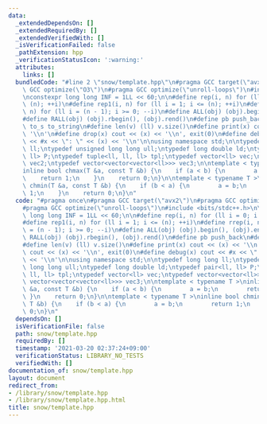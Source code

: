 ```yaml
---
data:
  _extendedDependsOn: []
  _extendedRequiredBy: []
  _extendedVerifiedWith: []
  _isVerificationFailed: false
  _pathExtension: hpp
  _verificationStatusIcon: ':warning:'
  attributes:
    links: []
  bundledCode: "#line 2 \"snow/template.hpp\"\n#pragma GCC target(\"avx2\")\n#pragma\
    \ GCC optimize(\"O3\")\n#pragma GCC optimize(\"unroll-loops\")\n#include <bits/stdc++.h>\n\
    \nconstexpr long long INF = 1LL << 60;\n\n#define rep(i, n) for (ll i = 0; i <\
    \ (n); ++i)\n#define rep1(i, n) for (ll i = 1; i <= (n); ++i)\n#define rrep(i,\
    \ n) for (ll i = (n - 1); i >= 0; --i)\n#define ALL(obj) (obj).begin(), (obj).end()\n\
    #define RALL(obj) (obj).rbegin(), (obj).rend()\n#define pb push_back\n#define\
    \ to_s to_string\n#define len(v) (ll) v.size()\n#define print(x) cout << (x) <<\
    \ '\\n'\n#define drop(x) cout << (x) << '\\n', exit(0)\n#define debug(x) cout\
    \ << #x << \": \" << (x) << '\\n'\n\nusing namespace std;\n\ntypedef long long\
    \ ll;\ntypedef unsigned long long ull;\ntypedef long double ld;\ntypedef pair<ll,\
    \ ll> P;\ntypedef tuple<ll, ll, ll> tpl;\ntypedef vector<ll> vec;\ntypedef vector<vector<ll>>\
    \ vec2;\ntypedef vector<vector<vector<ll>>> vec3;\n\ntemplate < typename T >\n\
    inline bool chmax(T &a, const T &b) {\n    if (a < b) {\n        a = b;\n    \
    \    return 1;\n    }\n    return 0;\n}\n\ntemplate < typename T >\ninline bool\
    \ chmin(T &a, const T &b) {\n    if (b < a) {\n        a = b;\n        return\
    \ 1;\n    }\n    return 0;\n}\n"
  code: "#pragma once\n#pragma GCC target(\"avx2\")\n#pragma GCC optimize(\"O3\")\n\
    #pragma GCC optimize(\"unroll-loops\")\n#include <bits/stdc++.h>\n\nconstexpr\
    \ long long INF = 1LL << 60;\n\n#define rep(i, n) for (ll i = 0; i < (n); ++i)\n\
    #define rep1(i, n) for (ll i = 1; i <= (n); ++i)\n#define rrep(i, n) for (ll i\
    \ = (n - 1); i >= 0; --i)\n#define ALL(obj) (obj).begin(), (obj).end()\n#define\
    \ RALL(obj) (obj).rbegin(), (obj).rend()\n#define pb push_back\n#define to_s to_string\n\
    #define len(v) (ll) v.size()\n#define print(x) cout << (x) << '\\n'\n#define drop(x)\
    \ cout << (x) << '\\n', exit(0)\n#define debug(x) cout << #x << \": \" << (x)\
    \ << '\\n'\n\nusing namespace std;\n\ntypedef long long ll;\ntypedef unsigned\
    \ long long ull;\ntypedef long double ld;\ntypedef pair<ll, ll> P;\ntypedef tuple<ll,\
    \ ll, ll> tpl;\ntypedef vector<ll> vec;\ntypedef vector<vector<ll>> vec2;\ntypedef\
    \ vector<vector<vector<ll>>> vec3;\n\ntemplate < typename T >\ninline bool chmax(T\
    \ &a, const T &b) {\n    if (a < b) {\n        a = b;\n        return 1;\n   \
    \ }\n    return 0;\n}\n\ntemplate < typename T >\ninline bool chmin(T &a, const\
    \ T &b) {\n    if (b < a) {\n        a = b;\n        return 1;\n    }\n    return\
    \ 0;\n}\n"
  dependsOn: []
  isVerificationFile: false
  path: snow/template.hpp
  requiredBy: []
  timestamp: '2021-03-20 02:37:24+09:00'
  verificationStatus: LIBRARY_NO_TESTS
  verifiedWith: []
documentation_of: snow/template.hpp
layout: document
redirect_from:
- /library/snow/template.hpp
- /library/snow/template.hpp.html
title: snow/template.hpp
---
```

